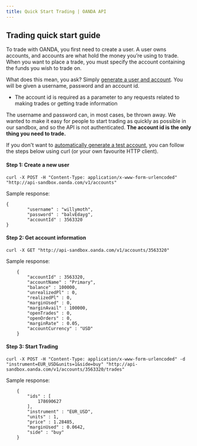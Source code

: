 ```yaml
---
title: Quick Start Trading | OANDA API
---
```


Trading quick start guide
---

To trade with OANDA, you first need to create a user.  A user owns accounts, and accounts are what hold the money you’re using to trade.  When you want to place a trade, you must specify the account containing the funds you wish to trade on.

What does this mean, you ask?  Simply [generate a user and account](http://oanda.github.com/gen-account.html).  You will be given a username, password and an account id.

* The account id is required as a parameter to any requests related to making trades or getting trade information

The username and password can, in most cases, be thrown away.  We wanted to make it easy for people to start trading as quickly as possible in our sandbox, and so the API is not authenticated.  **The account id is the only thing you need to trade.**

If you don't want to [automatically generate a test account](http://oanda.github.com/gen-account.html), you can follow the steps below using curl (or your own favourite HTTP client).

#### Step 1: Create a new user
	curl -X POST -H "Content-Type: application/x-www-form-urlencoded" "http://api-sandbox.oanda.com/v1/accounts"

Sample response:

	{
            "username" : "willymoth",
            "password" : "balvEdayg",
            "accountId" : 3563320
	}
#### Step 2: Get account information
	curl -X GET "http://api-sandbox.oanda.com/v1/accounts/3563320"

Sample response:

    	{
            "accountId" : 3563320,
            "accountName" : "Primary",
            "balance" : 100000,
            "unrealizedPl" : 0,
            "realizedPl" : 0,
            "marginUsed" : 0,
            "marginAvail" : 100000,
            "openTrades" : 0,
            "openOrders" : 0,
            "marginRate" : 0.05,
            "accountCurrency" : "USD"
    	}

#### Step 3: Start Trading
	curl -X POST -H "Content-Type: application/x-www-form-urlencoded" -d "instrument=EUR_USD&units=1&side=buy" "http://api-sandbox.oanda.com/v1/accounts/3563320/trades"

Sample response:

        {
            "ids" : [
                178690627
            ],
            "instrument" : "EUR_USD",
            "units" : 1,
            "price" : 1.28485,
            "marginUsed" : 0.0642,
            "side" : "buy"
        }

